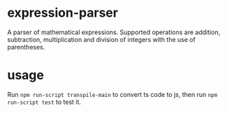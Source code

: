 # expression-parser
A parser of mathematical expressions.
Supported operations are addition, subtraction, multiplication and division of integers with the use of parentheses.

# usage
Run `npm run-script transpile-main` to convert ts code to js, then run `npm run-script test` to test it.

